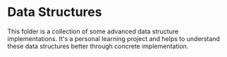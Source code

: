 # Data Structures
This folder is a collection of some advanced data structure implementations. It's a personal learning project and helps to understand these data structures better through concrete implementation.
